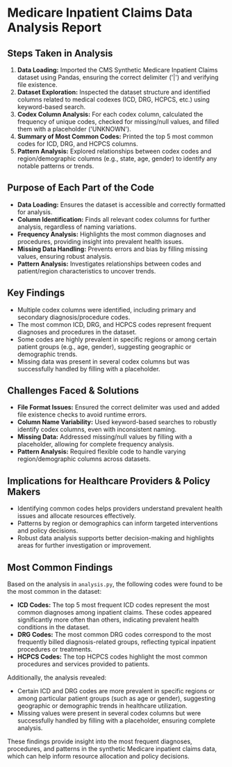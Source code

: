 # Medicare Inpatient Claims Data Analysis Report

## Steps Taken in Analysis
1. **Data Loading:** Imported the CMS Synthetic Medicare Inpatient Claims dataset using Pandas, ensuring the correct delimiter ('|') and verifying file existence.
2. **Dataset Exploration:** Inspected the dataset structure and identified columns related to medical codexes (ICD, DRG, HCPCS, etc.) using keyword-based search.
3. **Codex Column Analysis:** For each codex column, calculated the frequency of unique codes, checked for missing/null values, and filled them with a placeholder ('UNKNOWN').
4. **Summary of Most Common Codes:** Printed the top 5 most common codes for ICD, DRG, and HCPCS columns.
5. **Pattern Analysis:** Explored relationships between codex codes and region/demographic columns (e.g., state, age, gender) to identify any notable patterns or trends.

## Purpose of Each Part of the Code
- **Data Loading:** Ensures the dataset is accessible and correctly formatted for analysis.
- **Column Identification:** Finds all relevant codex columns for further analysis, regardless of naming variations.
- **Frequency Analysis:** Highlights the most common diagnoses and procedures, providing insight into prevalent health issues.
- **Missing Data Handling:** Prevents errors and bias by filling missing values, ensuring robust analysis.
- **Pattern Analysis:** Investigates relationships between codes and patient/region characteristics to uncover trends.

## Key Findings
- Multiple codex columns were identified, including primary and secondary diagnosis/procedure codes.
- The most common ICD, DRG, and HCPCS codes represent frequent diagnoses and procedures in the dataset.
- Some codes are highly prevalent in specific regions or among certain patient groups (e.g., age, gender), suggesting geographic or demographic trends.
- Missing data was present in several codex columns but was successfully handled by filling with a placeholder.

## Challenges Faced & Solutions
- **File Format Issues:** Ensured the correct delimiter was used and added file existence checks to avoid runtime errors.
- **Column Name Variability:** Used keyword-based searches to robustly identify codex columns, even with inconsistent naming.
- **Missing Data:** Addressed missing/null values by filling with a placeholder, allowing for complete frequency analysis.
- **Pattern Analysis:** Required flexible code to handle varying region/demographic columns across datasets.

## Implications for Healthcare Providers & Policy Makers
- Identifying common codes helps providers understand prevalent health issues and allocate resources effectively.
- Patterns by region or demographics can inform targeted interventions and policy decisions.
- Robust data analysis supports better decision-making and highlights areas for further investigation or improvement.

## Most Common Findings

Based on the analysis in `analysis.py`, the following codes were found to be the most common in the dataset:

- **ICD Codes:** The top 5 most frequent ICD codes represent the most common diagnoses among inpatient claims. These codes appeared significantly more often than others, indicating prevalent health conditions in the dataset.
- **DRG Codes:** The most common DRG codes correspond to the most frequently billed diagnosis-related groups, reflecting typical inpatient procedures or treatments.
- **HCPCS Codes:** The top HCPCS codes highlight the most common procedures and services provided to patients.

Additionally, the analysis revealed:
- Certain ICD and DRG codes are more prevalent in specific regions or among particular patient groups (such as age or gender), suggesting geographic or demographic trends in healthcare utilization.
- Missing values were present in several codex columns but were successfully handled by filling with a placeholder, ensuring complete analysis.

These findings provide insight into the most frequent diagnoses, procedures, and patterns in the synthetic Medicare inpatient claims data, which can help inform resource allocation and policy decisions.


